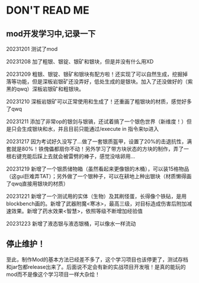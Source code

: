 <h1>DON'T READ ME</h1>
<h2>mod开发学习中,记录一下</h2>

20231201  测试了mod

20231208  加了粗银、银锭、银矿和银块，但是并没有什么用XD

20231209  粗银、银锭、银矿和银块有配方啦！还实现了可以自然生成，挖掘掉落等功能，但是深板岩银矿还没弄好，低处生成的是银块。加入了还没做好的（紫黑的qwq）深板岩银矿和粗银块。

20231210  深板岩银矿可以正常使用和生成了！还重画了粗银块的材质，感觉好多了qwq

20231211  添加了非常op的银剑与银镐，还试着搞了一个银色世界（新维度！）但是只会生成银块和水，并且目前只能通过/execute in 指令来tp进入

20231217  因为考试好久没写了...做了一套银质盔甲，设置了20%的击退抗性，满套就是80%！铁傀儡都扇你不动！另外学习了带方块状态的方块的制作，弄了一根右键充能后踩上去就会被雷劈的棒子，感觉没啥卵用...

20231219  新增了一个银质储物箱（虽然看起来更像银的木桶），可以装15格物品（这gui巨难弄TAT）；另外做了一个银种子，可以在耕地上种出银块（材质懒得画了qwq直接用银块的材质）

20231221  新增了一个测试用的实体（生物）及其刷怪蛋，长得像个铁砧，是用blockbench画的。新增了武器附魔<寒冰>，最高三级，对目标造成伤害后附加减速效果。新增了药水效果<智慧>，依照等级不断增加经验值

20231223  新增了液态银与液态银桶，可以像水一样流动

<h2>停止维护！</h2>
至此，制作Mod的基本方法已经差不多了，这个学习项目也该停更了，测试存档和jar包都release出来了。后面说不定会有新的实战项目开发哦！是真的能玩的mod而不是像这个学习项目一样大杂烩！
